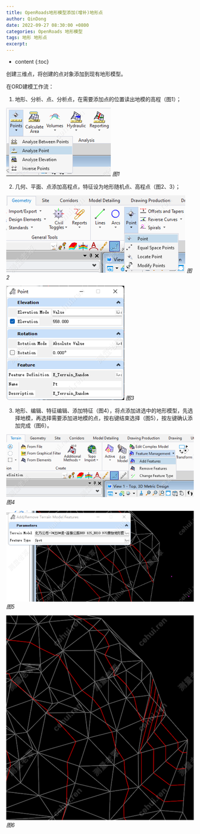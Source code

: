 ```yaml
---
title: OpenRoads地形模型添加(增补)地形点
author: QinDong
date: 2022-09-27 08:30:00 +0800
categories: OpenRoads 地形模型
tags: 地形 地形点
excerpt: 
---
```

* content
{:toc}

创建三维点，将创建的点对象添加到现有地形模型。

在ORD建模工作流：
1. 地形、分析、点、分析点，在需要添加点的位置读出地模的高程（图1）；

![](/img/2022/2022-09-27-08-25-47.png)
_图1_

2. 几何、平面、点添加高程点，特征设为地形随机点、高程点（图2、3）；

![](/img/2022/2022-09-27-08-25-54.png)
_图2_

![](/img/2022/2022-09-27-08-26-03.png)
_图3_

3. 地形、编辑、特征编辑、添加特征（图4），将点添加进选中的地形模型，先选择地模，再选择需要添加进地模的点，按右键结束选择（图5），按左键确认添加完成（图6）。

![](/img/2022/2022-09-27-08-26-11.png)
_图4_

![](/img/2022/2022-09-27-08-26-18.png)
_图5_

![](/img/2022/2022-09-27-08-26-25.png)
_图6_